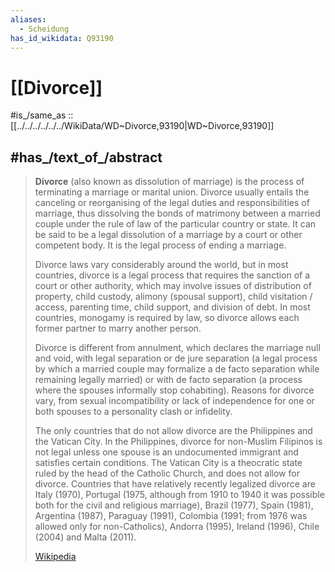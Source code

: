 ```yaml
---
aliases:
  - Scheidung
has_id_wikidata: Q93190
---
```


# [[Divorce]] 

#is_/same_as :: [[../../../../../../WikiData/WD~Divorce,93190|WD~Divorce,93190]] 

## #has_/text_of_/abstract 

> **Divorce** (also known as dissolution of marriage) is the process of terminating a marriage or marital union. 
> Divorce usually entails the canceling or reorganising of the legal duties and responsibilities of marriage, 
> thus dissolving the bonds of matrimony between a married couple 
> under the rule of law of the particular country or state. 
> It can be said to be a legal dissolution of a marriage by a court or other competent body. 
> It is the legal process of ending a marriage.
>
> Divorce laws vary considerably around the world, but in most countries, divorce is a legal process that requires the sanction of a court or other authority, which may involve issues of distribution of property, child custody, alimony (spousal support), child visitation / access, parenting time, child support, and division of debt. In most countries, monogamy is required by law, so divorce allows each former partner to marry another person.
>
> Divorce is different from annulment, which declares the marriage null and void, with legal separation or de jure separation (a legal process by which a married couple may formalize a de facto separation while remaining legally married) or with de facto separation (a process where the spouses informally stop cohabiting). Reasons for divorce vary, from sexual incompatibility or lack of independence for one or both spouses to a personality clash or infidelity.
>
> The only countries that do not allow divorce are the Philippines and the Vatican City. In the Philippines, divorce for non-Muslim Filipinos is not legal unless one spouse is an undocumented immigrant and satisfies certain conditions. The Vatican City is a theocratic state ruled by the head of the Catholic Church, and  does not allow for divorce. Countries that have relatively recently legalized divorce are Italy (1970), Portugal (1975, although from 1910 to 1940 it was possible both for the civil and religious marriage), Brazil (1977), Spain (1981), Argentina (1987), Paraguay (1991), Colombia (1991; from 1976 was allowed only for non-Catholics), Andorra (1995), Ireland (1996), Chile (2004) and Malta (2011).
>
> [Wikipedia](https://en.wikipedia.org/wiki/Divorce) 

